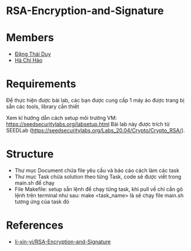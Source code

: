 # RSA-Encryption-and-Signature

# Members

- [Đặng Thái Duy](https://github.com/duyonix)
- [Hà Chí Hào](https://github.com/hachihao792001)

# Requirements

Để thực hiện được bài lab, các bạn được cung cấp 1 máy ảo được trang bị sẵn các tools, library cần thiết

Xem kĩ hướng dẫn cách setup môi trường VM: <https://seedsecuritylabs.org/labsetup.html>
Bài lab này được trích từ SEEDLab (<https://seedsecuritylabs.org/Labs_20.04/Crypto/Crypto_RSA/>).

# Structure

- Thư mục Document chứa file yêu cầu và báo cáo cách làm các task
- Thư mục Task chứa solution theo từng Task, code sẽ được viết trong main.sh để chạy
- File Makefile: setup sẵn lệnh để chạy từng task, khi pull về chỉ cần gõ lệnh trên terminal như sau:
  make <task_name> là sẽ chạy file main.sh tương ứng của task đó

# References

- [li-xin-yi/RSA-Encryption-and-Signature](https://github.com/li-xin-yi/seedlab/tree/master/RSA-Encryption-and-Signature)
